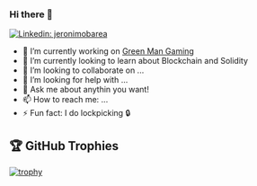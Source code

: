 ### Hi there 👋

[![Linkedin: jeronimobarea](https://img.shields.io/badge/-jero-blue?style=flat-square&logo=Linkedin&logoColor=white&link=https://www.linkedin.com/in/jeronimobarealucas/)](https://www.linkedin.com/in/jeronimobarealucas/)

- 🔭 I’m currently working on [Green Man Gaming](https://www.greenmangaming.com/)
- 🌱 I’m currently looking to learn about Blockchain and Solidity
- 👯 I’m looking to collaborate on ...
- 🤔 I’m looking for help with ...
- 💬 Ask me about anythin you want!
- 📫 How to reach me: ...
- ⚡ Fun fact: I do lockpicking 🔒

## 🏆 GitHub Trophies
[![trophy](https://github-profile-trophy.vercel.app/?username=jeronimobarea&theme=nord&column=7)](https://github.com/ryo-ma/github-profile-trophy)
